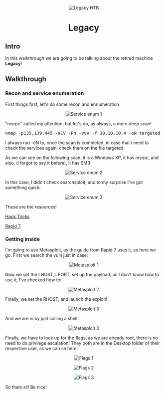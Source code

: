 

<p align="center">
  <img src="https://github.com/Warrior9912/Hack-the-Box-Walkthroughs/assets/34217036/ca11f3a6-673f-4446-acb8-85ec327968c4" alt="Legacy HTB">
</p>


<h1 align="center">Legacy</h1>

<h2>Intro</h2>
<p>In this walkthrough we are going to be talking about the retired machine <strong>Legacy</strong>!</p>

<h2>Walkthrough</h2>

<h3>Recon and service enumeration</h3>
<p>First things first, let's do some recon and ennumeration:</p>
<p align="center">
  <img src="https://github.com/Warrior9912/Hack-the-Box-Walkthroughs/assets/34217036/42df505a-11c9-453f-b868-10c29ada3561" alt="Service enum 1">
</p>


<p>"msrpc" called my attention, but let's do, as always, a more deep scan!</p>
<pre>nmap -p135,139,445 -sCV -Pn -vvv -f 10.10.10.4 -oN targeted</pre>
<p>I always run -oN to, once the scan is completed, in case that i need to check the services again, check them on the file targeted</p>

<p>As we can see on the following scan, it is a Windows XP, it has msrpc, and also, (i forgot to say it before), it has SMB:</p>

<p align="center">
  <img src="https://github.com/Warrior9912/Hack-the-Box-Walkthroughs/assets/34217036/07163aa6-118f-4399-b38c-04d8ada7aff3" alt="Service enum 2">
</p>

<p>In this case, I didn't check searchsploit, and to my surprise I've got something quick:</p>

<p align="center">
  <img src="https://github.com/Warrior9912/Hack-the-Box-Walkthroughs/assets/34217036/30986b89-565b-486e-b8f2-de5b1232f015" alt="Service enum 3">
</p>

<p>These are the resources!</p>

[Hack Tricks](https://book.hacktricks.xyz/network-services-pentesting/135-pentesting-msrpc)

[Rapid 7](https://www.rapid7.com/blog/post/2014/02/03/new-ms08-067/)


<h3>Getting inside</h3>
<p>I'm going to use Metasploit, as the guide from Rapid 7 uses it, so here we go. First we search the vuln just in case:</p>

<p align="center">
  <img src="https://github.com/Warrior9912/Hack-the-Box-Walkthroughs/assets/34217036/54ebd3d7-6a7a-4bf6-af22-b8cf816e3428" alt="Metasploit 1">
</p>

<p>Now we set the LHOST, LPORT, set up the payload, as I don't know how to use it, I've checked how to:</p>

<p align="center">
  <img src="https://github.com/Warrior9912/Hack-the-Box-Walkthroughs/assets/34217036/9e245340-89bf-4ebf-a1b0-51a681b28ada" alt="Metasploit 2">
</p>

<p>Finally, we set the RHOST, and launch the exploit!</p>

<p align="center">
  <img src="https://github.com/Warrior9912/Hack-the-Box-Walkthroughs/assets/34217036/71f91229-c5ad-402e-956b-bb37e246772c" alt="Metasploit 3">
</p>

<p>And we are in by just calling a shell!</p>

<p align="center">
  <img src="https://github.com/Warrior9912/Hack-the-Box-Walkthroughs/assets/34217036/685f7c05-d87a-4529-8676-a6c3011debc7" alt="Metasploit 3">
</p>

<p>Finally, we have to look up for the flags, as we are already root, there is no need to do privilege escalation! They both are in the Desktop folder of their respective user, as we can se here:</p>

<p align="center">
  <img src="https://github.com/Warrior9912/Hack-the-Box-Walkthroughs/assets/34217036/2378f609-c3df-4f5a-b237-099282b57a12" alt="Flags 1">
</p>

<p align="center">
  <img src="https://github.com/Warrior9912/Hack-the-Box-Walkthroughs/assets/34217036/66d1d61a-0727-4fef-bc80-bda412a79c6d" alt="Flags 2">
</p>

<p align="center">
  <img src="https://github.com/Warrior9912/Hack-the-Box-Walkthroughs/assets/34217036/71afece8-9a01-4ee5-b1cc-a3fc3c9e5b53" alt="Flags 3">
</p>

<p>So thats all! Be nice!</p>
